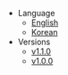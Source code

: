 - Language
  - [English](javascript:goToEnglish())
  - [Korean](javascript:goToKorean())
- Versions
  - [v1.1.0](index.html?basePath=https://raw.githubusercontent.com/shlee1223/did-doc-architecture/refs/heads&sidebar=true&homepage=V1.1.0/CHANGELOG.md&loadSidebar=sidebar/V1.1.0/en/sidebar.md&searchbox=true&name=DID%20Doc%20Architecture&link-color=FFA500&loadNavbar=sidebar/navbar/en/navbar.md)
  - [v1.0.0](index.html?basePath=https://raw.githubusercontent.com/shlee1223/did-doc-architecture/refs/heads&sidebar=true&homepage=V1.0.0/CHANGELOG.md&loadSidebar=sidebar/V1.0.0/en/sidebar.md&searchbox=true&name=DID%20Doc%20Architecture&link-color=FFA500&loadNavbar=sidebar/navbar/en/navbar.md)
